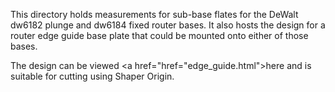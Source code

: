 This directory holds measurements for sub-base flates for the DeWalt
dw6182 plunge and dw6184 fixed router bases.  It also hosts the design
for a router edge guide base plate that could be mounted onto either
of those bases.

The design can be viewed
<a href="href="edge_guide.html">here</a>
and is suitable for cutting using
Shaper Origin.
